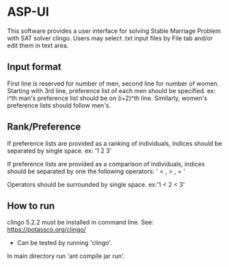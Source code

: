 # ASP-UI

This software provides a user interface for solving Stable Marriage Problem with SAT solver clingo.
Users may select .txt input files by File tab and/or edit them in text area.

## Input format
First line is reserved for number of men, second line for number of women.
Starting with 3rd line, preference list of each men should be specified.
ex: i^th man's preference list should be on (i+2)^th line.
Similarly, women's preference lists should follow men's.

## Rank/Preference

If preference lists are provided as a ranking of individuals, indices should be separated by single space.
 ex: '1 2 3'

If preference lists are provided as a comparison of individuals, indices should be separated by one the following operators:
 ' < , > , = '

Operators should be surrounded by single space.
 ex:'1 < 2 < 3'

## How to run
clingo 5.2.2 must be installed in command line.
See: https://potassco.org/clingo/

* Can be tested by running 'clingo'.

In main directory run 'ant compile jar run'.
